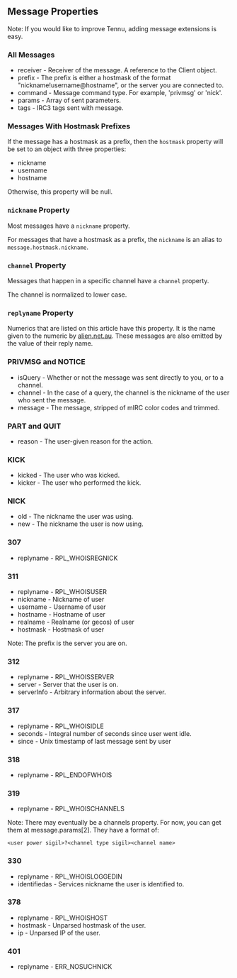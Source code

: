 ## Message Properties

Note: If you would like to improve Tennu, adding message extensions is easy.

### All Messages

* receiver   - Receiver of the message. A reference to the Client object.
* prefix     - The prefix is either a hostmask of the format "nickname!username@hostname", or the server you are connected to.
* command    - Message command type. For example, 'privmsg' or 'nick'.
* params     - Array of sent parameters.
* tags       - IRC3 tags sent with message.

### Messages With Hostmask Prefixes

If the message has a hostmask as a prefix, then the `hostmask` property will
be set to an object with three properties:

* nickname
* username
* hostname

Otherwise, this property will be null.

### `nickname` Property

Most messages have a `nickname` property.

For messages that have a hostmask as a prefix, the `nickname` is an alias to `message.hostmask.nickname`.

### `channel` Property

Messages that happen in a specific channel have a `channel` property.

The channel is normalized to lower case.

### `replyname` Property

Numerics that are listed on this article have this property. It is the name given to the numeric
by [alien.net.au](https://www.alien.net.au/irc/irc2numerics.html). These messages are also emitted by the
value of their reply name.

### PRIVMSG and NOTICE

* isQuery - Whether or not the message was sent directly to you, or to a channel.
* channel - In the case of a query, the channel is the nickname of the user who sent the message.
* message - The message, stripped of mIRC color codes and trimmed.

### PART and QUIT

* reason - The user-given reason for the action.

### KICK

* kicked - The user who was kicked.
* kicker - The user who performed the kick.

### NICK

* old - The nickname the user was using.
* new - The nickname the user is now using.

### 307

* replyname - RPL_WHOISREGNICK

### 311

* replyname - RPL_WHOISUSER
* nickname - Nickname of user
* username - Username of user
* hostname - Hostname of user
* realname - Realname (or gecos) of user
* hostmask - Hostmask of user

Note: The prefix is the server you are on.

### 312

* replyname - RPL_WHOISSERVER
* server - Server that the user is on.
* serverInfo - Arbitrary information about the server.

### 317

* replyname - RPL_WHOISIDLE
* seconds - Integral number of seconds since user went idle.
* since - Unix timestamp of last message sent by user


### 318

* replyname - RPL_ENDOFWHOIS

### 319

* replyname - RPL_WHOISCHANNELS

Note: There may eventually be a channels property. For now, you can
get them at message.params[2]. They have a format of:

```
<user power sigil>?<channel type sigil><channel name>
```

### 330

* replyname - RPL_WHOISLOGGEDIN
* identifiedas - Services nickname the user is identified to.

### 378

* replyname - RPL_WHOISHOST
* hostmask - Unparsed hostmask of the user.
* ip - Unparsed IP of the user.

### 401

* replyname - ERR_NOSUCHNICK
